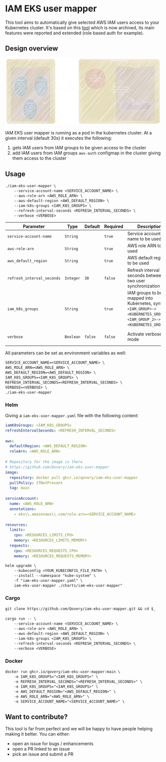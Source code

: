 # IAM EKS user mapper
This tool aims to automatically give selected AWS IAM users access to your Kubernetes cluster. 
It's based on this [tool](https://github.com/ygrene/iam-eks-user-mapper) which is now archived, its main features were reported and extended (role based auth for example).

## Design overview
![](doc/images/design-overview-dark.svg)

IAM EKS user mapper is running as a pod in the kubernetes cluster.
At a given interval (default 30s) it executes the following:
1. gets IAM users from IAM groups to be given access to the cluster
2. add IAM users from IAM groups `aws-auth` configmap in the cluster giving them access to the cluster

## Usage
```shell
./iam-eks-user-mapper \
    --service-account-name <SERVICE_ACCOUNT_NAME> \
    --aws-role-arn <AWS_ROLE_ARN> \
    --aws-default-region <AWS_DEFAULT_REGION> \
    --iam-k8s-groups <IAM_K8S_GROUPS> \
    --refresh-interval-seconds <REFRESH_INTERVAL_SECONDS> \
    --verbose <VERBOSE>
```

| Parameter                  | Type      | Default | Required | Description                                                                                                            | Example                                 |
|----------------------------|-----------|---------|----------|------------------------------------------------------------------------------------------------------------------------|-----------------------------------------|
| `service-account-name`     | `String`  |         | `true`   | Service account name to be used                                                                                        | `my-service-account`                    |
| `aws-role-arn`             | `String`  |         | `true`   | AWS role ARN to be used                                                                                                | `arn:aws:iam::12345678910:role/my-role` |
| `aws_default_region`       | `String`  |         | `true`   | AWS default region to be used                                                                                          | `eu-west-3`                             |
| `refresh_interval_seconds` | `Integer` | `30`    | `false`  | Refresh interval in seconds between two user synchronization                                                           | `120`                                   |
| `iam_k8s_groups`           | `String`  |         | `true`   | IAM groups to be mapped into Kubernetes, syntax is `<IAM_GROUP>-><KUBERNETES_GROUP>,<IAM_GROUP_2>-><KUBERNETES_GROUP_2>` | `Admins->system:masters`, `Admins->system:masters,Devops->system:devops` |
| `verbose`                  | `Boolean` | `false` | `false`  | Activate verbose mode | `Admins->system:masters`, `Admins->system:masters,Devops->system:devops` |

All parameters can be set as environment variables as well:

```shell
SERVICE_ACCOUNT_NAME=<SERVICE_ACCOUNT_NAME> \
AWS_ROLE_ARN=<AWS_ROLE_ARN> \
AWS_DEFAULT_REGION=<AWS_DEFAULT_REGION> \
IAM_K8S_GROUPS=<IAM_K8S_GROUPS> \
REFRESH_INTERVAL_SECONDS=<REFRESH_INTERVAL_SECONDS> \
VERBOSE=<VERBOSE> \
./iam-eks-user-mapper
```

### Helm
Giving a `iam-eks-user-mapper.yaml` file with the following content:
```yaml
iamK8sGroups: <IAM_K8S_GROUPS>
refreshIntervalSeconds: <REFRESH_INTERVAL_SECONDS>

aws:
  defaultRegion: <AWS_DEFAULT_REGION>
  roleArn: <AWS_ROLE_ARN>

# Repository for the image is there
# https://github.com/Qovery/iam-eks-user-mapper
image:
  repository: docker pull ghcr.io/qovery/iam-eks-user-mapper
  pullPolicy: IfNotPresent
  tag: main

serviceAccount:
  name: <AWS_ROLE_ARN>
  annotations:
    - eks\\.amazonaws\\.com/role-arn=<SERVICE_ACCOUNT_NAME>

resources:
  limits:
    cpu: <RESOURCES_LIMITS_CPU>
    memory: <RESOURCES_LIMITS_MEMORY>
  requests:
    cpu: <RESOURCES_REQUESTS_CPU>
    memory: <RESOURCES_REQUESTS_MEMORY>
```

```shell
helm upgrade \
    --kubeconfig <YOUR_KUBECONFIG_FILE_PATH> \
    --install --namespace "kube-system" \
    -f "iam-eks-user-mapper.yaml" \
    iam-eks-user-mapper ./charts/iam-eks-user-mapper"
```


### Cargo
``` shell
git clone https://github.com/Qovery/iam-eks-user-mapper.git && cd $_

cargo run -- \
    --service-account-name <SERVICE_ACCOUNT_NAME> \
    --aws-role-arn <AWS_ROLE_ARN> \
    --aws-default-region <AWS_DEFAULT_REGION> \
    --iam-k8s-groups <IAM_K8S_GROUPS> \
    --refresh-interval-seconds <REFRESH_INTERVAL_SECONDS> \
    --verbose <VERBOSE>
```

### Docker
```shell
docker run ghcr.io/qovery/iam-eks-user-mapper:main \
    -e IAM_K8S_GROUPS="<IAM_K8S_GROUPS>" \
    -e REFRESH_INTERVAL_SECONDS="<REFRESH_INTERVAL_SECONDS>" \
    -e IAM_K8S_GROUPS="<IAM_K8S_GROUPS>" \
    -e AWS_DEFAULT_REGION="<AWS_DEFAULT_REGION>" \
    -e AWS_ROLE_ARN="<AWS_ROLE_ARN>" \
    -e SERVICE_ACCOUNT_NAME="<SERVICE_ACCOUNT_NAME>" \
```

## Want to contribute?
This tool is far from perfect and we will be happy to have people helping making it better.
You can either:
- open an issue for bugs / enhancements
- open a PR linked to an issue
- pick an issue and submit a PR
